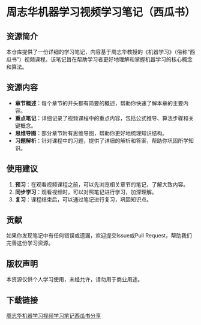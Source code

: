 # 周志华机器学习视频学习笔记（西瓜书）

## 资源简介

本仓库提供了一份详细的学习笔记，内容基于周志华教授的《机器学习》（俗称“西瓜书”）视频课程。该笔记旨在帮助学习者更好地理解和掌握机器学习的核心概念和算法。

## 资源内容

- **章节概述**：每个章节的开头都有简要的概述，帮助你快速了解本章的主要内容。
- **重点笔记**：详细记录了视频课程中的重点内容，包括公式推导、算法步骤和关键概念。
- **思维导图**：部分章节附有思维导图，帮助你更好地梳理知识结构。
- **习题解析**：针对课程中的习题，提供了详细的解析和答案，帮助你巩固所学知识。

## 使用建议

1. **预习**：在观看视频课程之前，可以先浏览相关章节的笔记，了解大致内容。
2. **同步学习**：观看视频时，可以对照笔记进行学习，加深理解。
3. **复习**：课程结束后，可以通过笔记进行复习，巩固知识点。

## 贡献

如果你发现笔记中有任何错误或遗漏，欢迎提交Issue或Pull Request，帮助我们完善这份学习资源。

## 版权声明

本资源仅供个人学习使用，未经允许，请勿用于商业用途。

## 下载链接

[周志华机器学习视频学习笔记西瓜书分享](https://pan.quark.cn/s/5fdc3b22d0ec)